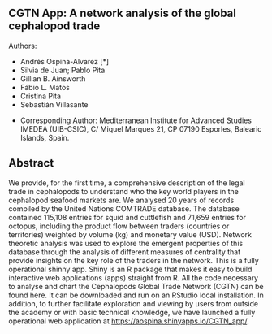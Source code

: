 ## CGTN App: A network analysis of the global cephalopod trade

Authors:
- Andrés Ospina-Alvarez [*]
- Silvia de Juan; Pablo Pita
- Gillian B. Ainsworth
- Fábio L. Matos
- Cristina Pita
- Sebastián Villasante

* Corresponding Author:
Mediterranean Institute for Advanced Studies IMEDEA (UIB-CSIC), C/ Miquel Marques 21, CP 07190 Esporles, Balearic Islands, Spain. 

## Abstract
We provide, for the first time, a comprehensive description of the legal trade in cephalopods to understand who the key world players in the cephalopod seafood markets are. We analysed 20 years of records compiled by the United Nations COMTRADE database. The database contained 115,108 entries for squid and cuttlefish and 71,659 entries for octopus, including the product flow between traders (countries or territories) weighted by volume (kg) and monetary value (USD). Network theoretic analysis was used to explore the emergent properties of this database through the analysis of different measures of centrality that provide insights on the key role of the traders in the network. This is a fully operational shinny app. Shiny is an R package that makes it easy to build interactive web applications (apps) straight from R. All the code necessary to analyse and chart the Cephalopods Global Trade Network (CGTN) can be found here. It can be downloaded and run on an RStudio local installation. In addition, to further facilitate exploration and viewing by users from outside the academy or with basic technical knowledge, we have launched a fully operational web application at https://aospina.shinyapps.io/CGTN_app/.
